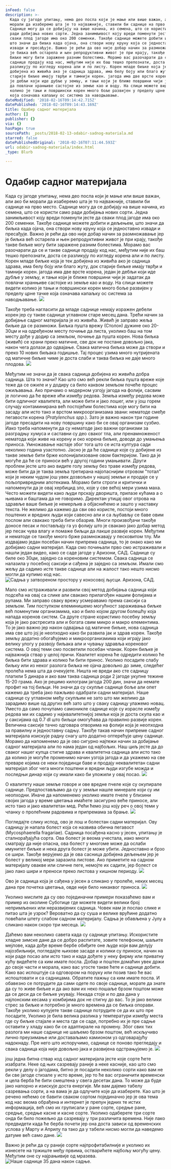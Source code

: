 ```yaml
---
inFeed: false
description: >-
  Када су јагоде упитању, нема део посла који јe мање или више важан, али ако би
  морали да изаберемо шта је то најважније, ставили би саднице на прво место.
  Саднице могу да се добијају на више начина, из семена, што се користи само
  ради добијања нових сорти. Једна занимљивост коју вреди поменути јесте да
  сваки плод јагоде има око 200 семенки. Такође саднице можете добити и дељењем,
  што значи да биљка када ојача, она створи нову круну која се једноставно
  извади и пресађује. Важно је рећи да ово није добар начин за размножавање јер
  је биљка већ остарела и њен репродуктивни живот је при крају, такође такве
  биљке могу бити заражене разним болестима. Морамо вас разочарати да се и такве
  саднице продају код нас, међутим није их баш тешко препознати, доста се
  разликују по изгледу корена али и по листу. Корен младе биљке која је тек
  добијена из живића ако је садница здрава, има белу боју или благо жуту, док
  старије биљке имају тврђи и тамнији корен. јагода има две врсте корена, један
  је дебљи који иде дубље у земљу, и тањи који је ближе површини чији је задатак
  да повлачи хранњиве састојке из земље као и воду. На слици можете видети
  колико је тањи и површински корен много боље развијен у пределу црне тачке
  која означава капаљку ос система за наводњавање.
dateModified: '2018-02-16T09:14:42.715Z'
datePublished: '2018-02-16T09:14:43.169Z'
title: Одабир садног материјала
author: []
publisher: {}
via: {}
hasPage: true
sourcePath: _posts/2018-02-13-odabir-sadnog-materiala.md
starred: false
datePublishedOriginal: '2018-02-16T07:11:44.593Z'
url: odabir-sadnog-materiala/index.html
_type: Blurb

---
```

# Одабир садног материјала

Када су јагоде упитању, нема део посла који јe мање или више важан, али ако би морали да изаберемо шта је то најважније, ставили би саднице на прво место. Саднице могу да се добијају на више начина, из семена, што се користи само ради добијања нових сорти. Једна занимљивост коју вреди поменути јесте да сваки плод јагоде има око 200 семенки. Такође саднице можете добити и дељењем, што значи да биљка када ојача, она створи нову круну која се једноставно извади и пресађује. Важно је рећи да ово није добар начин за размножавање јер је биљка већ остарела и њен репродуктивни живот је при крају, такође такве биљке могу бити заражене разним болестима. Морамо вас разочарати да се и такве саднице продају код нас, међутим није их баш тешко препознати, доста се разликују по изгледу корена али и по листу. Корен младе биљке која је тек добијена из живића ако је садница здрава, има белу боју или благо жуту, док старије биљке имају тврђи и тамнији корен. јагода има две врсте корена, један је дебљи који иде дубље у земљу, и тањи који је ближе површини чији је задатак да повлачи хранњиве састојке из земље као и воду. На слици можете видети колико је тањи и површински корен много боље развијен у пределу црне тачке која означава капаљку ос система за наводњавање.
![](https://the-grid-user-content.s3-us-west-2.amazonaws.com/27c2c9f2-c519-4c46-9344-a316fdddfe5f.jpg)

Такође треба нагласити да младе саднице немају изражен дебели корен јер су такве саднице углавном старе месец дана. Трећи начин за добијање садног материјала је из живића. Живић је заправо жеља биљке да се размножи. Биљка пушта врежу (Столон) дужине око 20-30цм и на одређеном месту почиње да листа, уколико баш на том месту дође у додир са земљом, почиње да пушта корен. Нова биљка (живић) се храни преко матичне, све док не постане довољно јака, након чега долази до одвајање. Свака матична биљка може да створи и преко 10 нових биљака годишње. Тај процес узима много нутријената од матичне биљке чиме је доста слаби и таква биљка не даје много плодова.
![](https://the-grid-user-content.s3-us-west-2.amazonaws.com/ff3c1b38-60d8-4c00-b939-8ea349baff81.jpg)

Међутим не значи да је свака садница добијена из живића добра садница. Шта то значи? Као што смо већ рекли биљка пушта вреже које теже да се ожиле и у додиру са било каквом земљом почеће процес ожиљавања. Ако причамо о модерном узгоју јагода на фолији, сасвим је логично да ће вреже ићи између редова. Земља између редова може бити одличног квалитета, али може бити и јако лошег, или у још горем случају контаминирана већ постојећим болестима које могу бити на засаду али исто тако и врстом микроорганизама звани: нематоде смеђе пегавости корена (_Pratylenchus spp._). Зато је важно након три године јагоде пресадити на нову површину како би се овај организам сузбио. Иако треба напоменути да су нематоде јако важни организми за разградњу хумуса и саставни су део сваког тла, али пренамноженост нематода који живе на корену и око корена биљке, доводе до умањења приноса. Умножавање настаје због тога што се иста култура сади неколико година узастопно. Јасно је да ће саднице које су добијене из такве земље бити брже колонијализоване овом бактеријом. Тако да је могуће да ће се приноси већ у другој години умањивати. Други проблем јесте што ако видите голу земљу без траве између редова, може бити да је таква земља третирана најопаснијим отровом "тотал" који је неким чудом још увек дозвољен у нашој земљи и продаје се у пољопривредним апотекама. Морамо бити строги и критички и напоменути да је овај хербицид зло, које у све већој мери узима маха. Често можети видети како људи прскају дворишта, прилазе кућама а о њивама и баштама да не говоримо. Директан утицај овог отрова на здравље ваше биљке је немерљив а објаснићемо и зашто у наставку текста. Не желимо да кажемо да сви ово користе, постоји много поштених и вредних људи који савесно али и са љубављу се баве овим послом али свакако треба бити обазрив. Многи произвођачи такође доносе песак и постављају га уз фолију што је свакако јако добар метод јер песак чува влагу и помаже биљци да лакше развије корен. Међутим и нематоде се такође много брже размножавају у песковитом тлу. Ми издвајамо један посебан начин припрема садница, то је онако како ми добијамо садни материјал. Када смо почињали прво смо истраживали и нашли један видео, како се саде јагоде у Аризони, САД. Саднице су биле око 30цм, заједно са кореновим системом. Свака садница се налазила у посебној саксији и сађена је заједно са земљом. Имали смо жељу да садимо исте такве саднице али на жалост тако нешто нисмо могли да купимо код нас.
![Садња у затвореном простору у кокосовој љусци. Аризона, САД.](https://the-grid-user-content.s3-us-west-2.amazonaws.com/128b4a7d-2719-485b-96b0-8341ad5a9825.png)

Мало смо истраживали и развили свој метод добијања садница који подсећа на овај са слике али свакако прилагођен нашим фолијама и рупама. Ми заправо сваку врежу усмеравамо према саксији са земљом. Тим поступком елеминишемо могућност зараживања биљке већ поменутим организмима, као и било којом другом болешћу која напада коренов систем. Са друге стране користимо посебну земљу која је јако растресита али и богата свим микро и макро елементима. То је јако важно јер након одвајања од матичне биљке, нова садница има све што јој је неопходно како би развила јак и здрав корен. Такође земљу додатно обогаћујемо и микроорганизмима који играју јако велику улогу у развоју биљака али и чувању здравља кореновог система. О овој теми смо посветили посебан чланак. Корен биљке је најважнија ствар у целој причи. Квалитет корена ће одредити колико ће биљка бити здрава и колико ћи бити принос. Уколико посадите слабу биљку или из неког разлога биљка не ојача довољно до зиме, следећег пролећа нема шта да очекујете. Ништа не вреди ако сте садницу платили 5 динара и ако вам таква садница роди 2 јагоде укупне тежине 15-20 грама. Ако је рецимо килограм јагода 200 дин, значи да немате профит на тој биљци. Не значи да су скупље саднице боље али опет кажемо да треба јако пажљиво одабрати садни материјал. Наше саднице су углавном међу скупљим не зато што ми желимо да зарадимо више од других већ зато што у сваку садницу улажемо новац. Уместо да само почупамо самоникле саднице које су израсле између редова ми их садимо у најквалитетнијој земљи која је доста скупа као и у саксијама од 0.7 dl што биљци омогућава да правилно развије корен. Величина саксије тачно одговара отворима на фолији која је неопходна за правилну и једноставну садњу. Такође такав начин припреме садног материјала изискује радну снагу што додатно оптерећује цену саднице. Морамо да напоменемо да је ово сигурно најтежи начин за добијање садног материјала али по нама један од најбољих. Наш циљ јесте да до сваког нашег купца стигне здрава и квалитетна садница али исто тако да колико је могуће променимо начин узгоја јагода и да укажемо на све преваре којима се неки појединци баве и продају неквалитетан садни материјал због чега многи поштени и вредни људи изгубе можда и последњи динар који су имали како би уложили у овај посао.
![](https://the-grid-user-content.s3-us-west-2.amazonaws.com/62dbb013-7bd1-4a48-9044-cf02c6b02c12.jpg)

О квалитету наше земље говоре и ове вредне пчеле које су окупирале саднице. Предпостављамо да су у земљи нашле минерале који су им неопходни. Иначе да напоменемо уколико имате пчеле у близини својих јагода у време цветања имаћете засигурно веће приносе, али исто тако и јако квалитетан мед. Рећи ћемо још коју реч о овој теми у чланку о пролећним радовима и припремама за брање.
![](https://the-grid-user-content.s3-us-west-2.amazonaws.com/8258cdbf-12dd-47c5-bb36-a3bfedef2fc8.jpg)

Погледајте слику испод, ово је лош и болестан садни материјал. Ову садницу је напала болест која се назвива обична пегавост (Mycosphaerella fragariae). Садница посађена касно у јесен, упитању је сталнорађајућа сорта. Ова болест је веома учестала, иако многи сматрају да није опасна, ова болест у многоме може да ослаби имунитет биљке и нека друга болест је може убити. Једноставно и брзо се шири. Такође верујемо да је ова сасница добијена дељењем јер је болест у великој мери заразила листове. Ако приметите на садном материјалу овакве или сличне пеге, немојте их садити, јер болест се јако лако шири и преноси преко листова у кишном периоду. ![](https://the-grid-user-content.s3-us-west-2.amazonaws.com/5bab8ce6-3e64-4c70-8aba-437ace1f2fb7.png)

Ово је садница која је сађена у јесен а сликано у пролеће, неких месец дана пре почетка цветања, овде није било никаквог приноса.
![](https://the-grid-user-content.s3-us-west-2.amazonaws.com/0de8f01b-ffa7-4da0-9621-1e0d263e0f68.png)

Уколико мислите да су ово појединачни примери показаћемо вам и пример из околине Суботице где можете видети велики број непримљених или неразвијених садница. Човек нам је послао слике и питао шта је узрок? Вероватно да су суша и велике врућине додатно повећали штету слабом садном материјалу. Садња је обављена у Јулу а сликано након скоро три месеца.
![](https://the-grid-user-content.s3-us-west-2.amazonaws.com/13f4c5d1-f32c-4800-b1b0-b35867ecba22.png)

Даћемо вам неколико савета када су саднице упитању. Искористите хладне зимске дане да се добро распитате, зовите телефоном, шаљите мејлове, када дође време бербе обиђите оне људе који вам делују најозбиљнији, погледајте њихове засаде и колики су приноси, начин на који раде посао али исто тако и када дођете у неку фирму или приватну кућу видећете са ким имате посла. Добар и поштен домаћин увек држи до своје части и морала, како вас угосте такве ћете и саднице добити. Како вас испоштује са одговором на поруку или позив тако ће вас испоштовати и са садницама. Обратите пажњу са ким имате посла. И обавезно се потрудите да сами одете по своје саднице, морате да знате да су то живе биљке и да ако вам их неко пошаље брзом поштом може да се деси да се биљке укувају. Некада стоје и по два дана у најлонским кесама у комбијима док не стигну до вас. То је јако велики стрес за биљке и потребно је много времена да се биљка опорави. Такође уколико купујете такве саднице потрудите се да их што пре посадите, Уколико је била велика разлика у температури између места где су биљке стајале и места где се саде, потребно их је пре садње оставити у хладу како би се адаптирале на промену. Због свих тих разлога ми наше саднице не шаљемо брзом поштом, већ искључиво лично преузимање или доставаљамо камионом уз одговарајућу надокнаду. Пре него што испоручимо, саднице се поново прегледају и свака садница која није довољно јака и развијена одстрањујемо је.
![](https://the-grid-user-content.s3-us-west-2.amazonaws.com/61cd162f-c308-4d5e-831b-f9fc7e68d160.png)

још једна битна ствар код садног материјала јесте које сорте ћете изабрати. Неке од њих сазревају раније а неке касније, као што смо рекли у делу о јагодама, битно је посадити неколико сорти како вам не би све јагоде стизале у исто време, јер то ће вас ограничити временски и цела берба ће бити смештена у свега десетак дана. То може да буде јако напорно и изискује доста енергије. Ми вам дајемо табелу сазревања сорти, а на вама је да одлучите које да изаберете. Као што је речено нећемо се бавити сваком сортом појединачно јер је ова тема код нас веома обрађена и интернет је препун једних те истих информација, већ смо их груписали у ране сорте, средње ране, средње, средње касне и касне сорте. Уколико одаберете три сорте онда би било пожељно да сазревају у три различита времена. Није лако предвидети када ће берба почети јер она доста зависи од временских услова у Марту и Априлу па тако да у табели нисмо могли да наведемо датуме већ само дане. ![](https://the-grid-user-content.s3-us-west-2.amazonaws.com/071c9883-5072-40c6-93d0-68da8a024b4e.png)

Важно је рећи да су раније сорте најпрофитабилније и уколико их изнесете на тржиште међу првима, остварићете најбољу могућу цену. Међутим оне су најрањивије од мразева. ![Наше саднице 35 дана након садње.](https://the-grid-user-content.s3-us-west-2.amazonaws.com/8275df25-e0e8-4eba-800f-5899c2b57cc2.jpg)